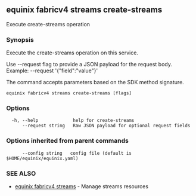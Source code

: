 ## equinix fabricv4 streams create-streams

Execute create-streams operation

### Synopsis

Execute the create-streams operation on this service.

Use --request flag to provide a JSON payload for the request body.
Example: --request '{"field":"value"}'

The command accepts parameters based on the SDK method signature.

```
equinix fabricv4 streams create-streams [flags]
```

### Options

```
  -h, --help             help for create-streams
      --request string   Raw JSON payload for optional request fields
```

### Options inherited from parent commands

```
      --config string   config file (default is $HOME/equinix/equinix.yaml)
```

### SEE ALSO

* [equinix fabricv4 streams](equinix_fabricv4_streams.md)	 - Manage streams resources

